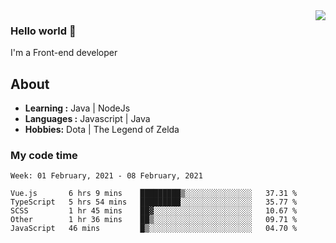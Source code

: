 <img align='right' src="https://github-readme-stats.vercel.app/api?username=jumodada&show_icons=true&theme=vue">

### Hello world 👋

I'm a Front-end developer 
    
## About
-  **Learning :** Java | NodeJs
-  **Languages :** Javascript | Java
-  **Hobbies:** Dota | The Legend of Zelda

### My code time

<!--START_SECTION:waka-->
```text
Week: 01 February, 2021 - 08 February, 2021

Vue.js       6 hrs 9 mins    █████████▒░░░░░░░░░░░░░░░   37.31 % 
TypeScript   5 hrs 54 mins   █████████░░░░░░░░░░░░░░░░   35.77 % 
SCSS         1 hr 45 mins    ██▓░░░░░░░░░░░░░░░░░░░░░░   10.67 % 
Other        1 hr 36 mins    ██▒░░░░░░░░░░░░░░░░░░░░░░   09.71 % 
JavaScript   46 mins         █▒░░░░░░░░░░░░░░░░░░░░░░░   04.70 % 
```
<!--END_SECTION:waka-->
